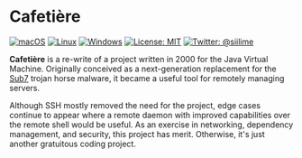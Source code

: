 # Cafetière

[![macOS](https://img.shields.io/badge/os-macOS-green.svg?style=flat)]()
[![Linux](https://img.shields.io/badge/os-linux-green.svg?style=flat)]()
[![Windows](https://img.shields.io/badge/os-windows-green.svg?style=flat)]()
[![License: MIT](https://img.shields.io/badge/License-MIT-yellow.svg?style=flat)](https://opensource.org/licenses/MIT)
[![Twitter: @siilime](https://img.shields.io/badge/contact-@siilime-blue.svg?style=flat)](https://twitter.com/siilime)

**Cafetière** is a re-write of a project written in 2000 for the Java Virtual
Machine. Originally conceived as a next-generation replacement for the 
[Sub7](https://en.wikipedia.org/wiki/Sub7) trojan horse malware, it became
a useful tool for remotely managing servers.

Although SSH mostly removed the need for the project, edge cases continue to 
appear where a remote daemon with improved capabilities over the remote shell
would be useful. As an exercise in networking, dependency management, and 
security, this project has merit. Otherwise, it's just another gratuitous coding 
project.

